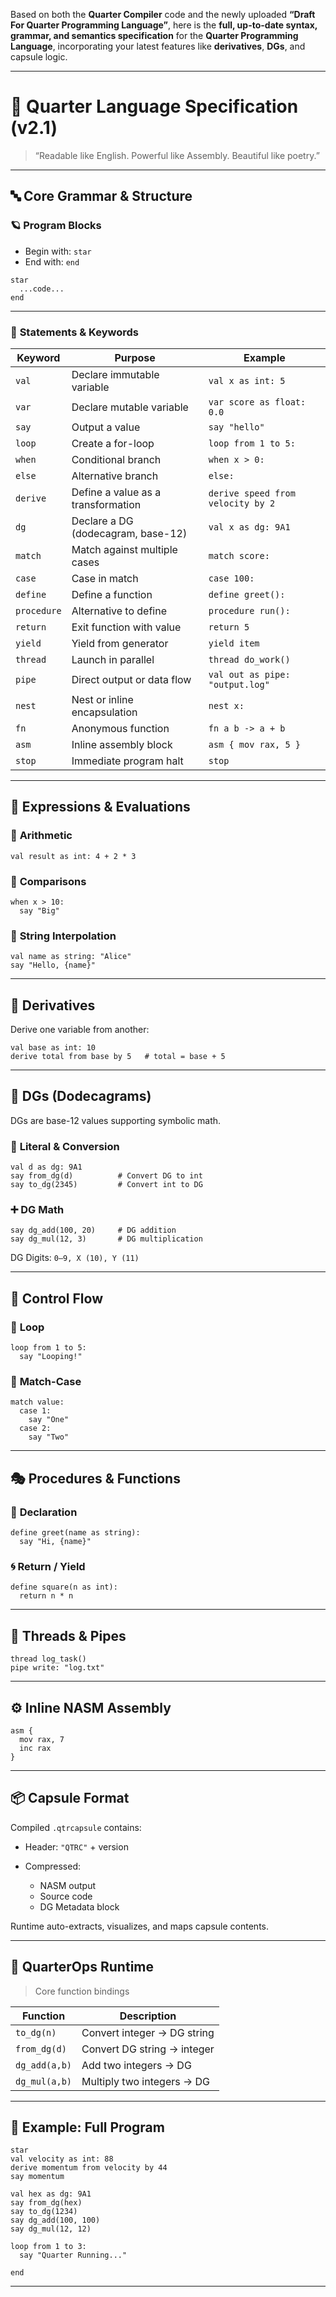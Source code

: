 Based on both the **Quarter Compiler** code and the newly uploaded **“Draft For Quarter Programming Language”**, here is the **full, up-to-date syntax, grammar, and semantics specification** for the **Quarter Programming Language**, incorporating your latest features like **derivatives**, **DGs**, and capsule logic.

---

# 🌟 **Quarter Language Specification (v2.1)**

> “Readable like English. Powerful like Assembly. Beautiful like poetry.”

---

## 🔤 **Core Grammar & Structure**

### 🪐 **Program Blocks**

* Begin with: `star`
* End with: `end`

```quarter
star
  ...code...
end
```

---

### 🧾 **Statements & Keywords**

| Keyword     | Purpose                            | Example                           |
| ----------- | ---------------------------------- | --------------------------------- |
| `val`       | Declare immutable variable         | `val x as int: 5`                 |
| `var`       | Declare mutable variable           | `var score as float: 0.0`         |
| `say`       | Output a value                     | `say "hello"`                     |
| `loop`      | Create a for-loop                  | `loop from 1 to 5:`               |
| `when`      | Conditional branch                 | `when x > 0:`                     |
| `else`      | Alternative branch                 | `else:`                           |
| `derive`    | Define a value as a transformation | `derive speed from velocity by 2` |
| `dg`        | Declare a DG (dodecagram, base-12) | `val x as dg: 9A1`                |
| `match`     | Match against multiple cases       | `match score:`                    |
| `case`      | Case in match                      | `case 100:`                       |
| `define`    | Define a function                  | `define greet():`                 |
| `procedure` | Alternative to define              | `procedure run():`                |
| `return`    | Exit function with value           | `return 5`                        |
| `yield`     | Yield from generator               | `yield item`                      |
| `thread`    | Launch in parallel                 | `thread do_work()`                |
| `pipe`      | Direct output or data flow         | `val out as pipe: "output.log"`   |
| `nest`      | Nest or inline encapsulation       | `nest x:`                         |
| `fn`        | Anonymous function                 | `fn a b -> a + b`                 |
| `asm`       | Inline assembly block              | `asm { mov rax, 5 }`              |
| `stop`      | Immediate program halt             | `stop`                            |

---

## 🧠 **Expressions & Evaluations**

### 🎯 **Arithmetic**

```quarter
val result as int: 4 + 2 * 3
```

### 🧭 **Comparisons**

```quarter
when x > 10:
  say "Big"
```

### 💬 **String Interpolation**

```quarter
val name as string: "Alice"
say "Hello, {name}"
```

---

## 🧩 **Derivatives**

Derive one variable from another:

```quarter
val base as int: 10
derive total from base by 5   # total = base + 5
```

---

## 🧮 **DGs (Dodecagrams)**

DGs are base-12 values supporting symbolic math.

### 📌 **Literal & Conversion**

```quarter
val d as dg: 9A1
say from_dg(d)          # Convert DG to int
say to_dg(2345)         # Convert int to DG
```

### ➕ **DG Math**

```quarter
say dg_add(100, 20)     # DG addition
say dg_mul(12, 3)       # DG multiplication
```

DG Digits: `0–9, X (10), Y (11)`

---

## 🔁 **Control Flow**

### 🔂 **Loop**

```quarter
loop from 1 to 5:
  say "Looping!"
```

### 🔢 **Match-Case**

```quarter
match value:
  case 1:
    say "One"
  case 2:
    say "Two"
```

---

## 🎭 **Procedures & Functions**

### 🧷 **Declaration**

```quarter
define greet(name as string):
  say "Hi, {name}"
```

### 🌀 **Return / Yield**

```quarter
define square(n as int):
  return n * n
```

---

## 🧵 **Threads & Pipes**

```quarter
thread log_task()
pipe write: "log.txt"
```

---

## ⚙️ **Inline NASM Assembly**

```quarter
asm {
  mov rax, 7
  inc rax
}
```

---

## 📦 **Capsule Format**

Compiled `.qtrcapsule` contains:

* Header: `"QTRC"` + version
* Compressed:

  * NASM output
  * Source code
  * DG Metadata block

Runtime auto-extracts, visualizes, and maps capsule contents.

---

## 🧠 **QuarterOps Runtime**

> Core function bindings

| Function      | Description                 |
| ------------- | --------------------------- |
| `to_dg(n)`    | Convert integer → DG string |
| `from_dg(d)`  | Convert DG string → integer |
| `dg_add(a,b)` | Add two integers → DG       |
| `dg_mul(a,b)` | Multiply two integers → DG  |

---

## 📘 **Example: Full Program**

```quarter
star
val velocity as int: 88
derive momentum from velocity by 44
say momentum

val hex as dg: 9A1
say from_dg(hex)
say to_dg(1234)
say dg_add(100, 100)
say dg_mul(12, 12)

loop from 1 to 3:
  say "Quarter Running..."

end
```

---

